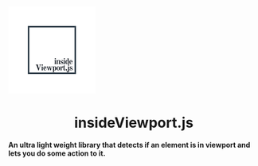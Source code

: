 <img margin="auto" width="175px" height="175px" src="https://github.com/Islam888/insideViewport.js/blob/master/logo.png">

<h1 align="center">insideViewport.js</h1>
  <b>An ultra light weight library that detects if an element is in viewport and lets you do some action to it.</b>

